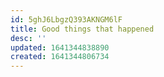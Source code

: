 ```yaml
---
id: 5ghJ6LbgzQ393AKNGM6lF
title: Good things that happened
desc: ''
updated: 1641344838890
created: 1641344806734
---
```

